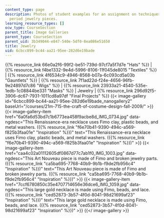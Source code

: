 ```yaml
---
content_type: page
description: Photos of student examples for an assignment on techniques for creating
  period jewelry pieces.
learning_resource_types: []
ocw_type: CourseSection
parent_title: Image Galleries
parent_type: CourseSection
parent_uid: 3b349044-e847-540e-5df0-8ea086e51650
title: Jewelry
uid: 6cbcc899-bc44-aa21-95ee-282d6e19bade
---
```


{{% resource_link 66e0a2f6-99f2-be51-739d-97cf7a5f7d7e "Hats" %}} | {{% resource_link f4be1332-9e4d-5996-8106-11f045de8015 "Textiles" %}} | {{% resource_link 4f6534c9-4946-8568-b07a-6c093cd5a03b "Gauntlets" %}} | {{% resource_link 7f1ad22d-f24e-4656-96fb-9e24897d7c86 "Wigs" %}} | {{% resource_link 23933a21-4540-535e-1edb-1c08844be331 "Masks" %}} | Jewelry | {{% resource_link 296d92f5-3906-dc67-7931-1011cd8a97df "Final Projects" %}}
{{< image-gallery id="6cbcc899-bc44-aa21-95ee-282d6e19bade_nanogallery2" baseUrl="/courses/21m-715-the-craft-of-costume-design-fall-2009/" >}}
{{< image-gallery-item href="6a0fa6d53bd7c1b6773ea458f9acbe8d_IMG_0734.jpg" data-ngdesc="This Renaissance-era necklace uses Fimo clay, plastic beads, and metal washers. ({{% resource_link "f6e70b41-9390-494c-a569-f825b3faa01e" "Inspiration" %}})" text="This Renaissance-era necklace uses Fimo clay, plastic beads, and metal washers. ({{% resource_link "f6e70b41-9390-494c-a569-f825b3faa01e" "Inspiration" %}})" >}}
{{< image-gallery-item href="caa4c02a01112605df0867d77c7ab1f0_IMG_1003.jpg" data-ngdesc="This Art Nouveau piece is made of Fimo and broken jewelry parts. ({{% resource_link "ca5ba695-7768-40b9-9b1b-f9de2fb956c4" "Inspiration" %}})" text="This Art Nouveau piece is made of Fimo and broken jewelry parts. ({{% resource_link "ca5ba695-7768-40b9-9b1b-f9de2fb956c4" "Inspiration" %}})" >}}
{{< image-gallery-item href="7ccf6780850c35e4707714656e36dce6_IMG_1059.jpg" data-ngdesc="This large gold necklace is made using Fimo, beads, and lace. ({{% resource_link "ced52873-3b57-4f0d-8041-98d21699af23" "Inspiration" %}})" text="This large gold necklace is made using Fimo, beads, and lace. ({{% resource_link "ced52873-3b57-4f0d-8041-98d21699af23" "Inspiration" %}})" >}}
{{</ image-gallery >}}